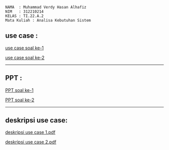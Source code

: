 ```
NAMA  : Muhammad Verdy Hasan Alhafiz
NIM   : 312210214
KELAS : TI.22.A.2
Mata Kuliah : Analisa Kebutuhan Sistem
```

## use case :
[use case soal ke-1](https://github.com/Mverdy22A2/analisa-sistem-pertemuan-11/blob/e11cebddb403734be17ad8ff67b65676d6d8cf0a/use%20case%201.jpeg)

[use case soal ke-2](https://github.com/Mverdy22A2/analisa-sistem-pertemuan-11/blob/396540c842b50ed2c2aea09783f5b2d1a0369d0f/use%20case%202.jpg)

----------------------------------------

## PPT :
[PPT soal ke-1](https://github.com/Mverdy22A2/analisa-sistem-pertemuan-11/blob/913c21a154fa660f94636a93c7c949662eee9f44/presentasi%20use%20case%201.pptx)

[PPT soal ke-2](https://github.com/Mverdy22A2/analisa-sistem-pertemuan-11/blob/03641e19519d52ddb8b3da682c842525cd92b3fc/Presentasi%20use%20case%202.pptx)

-----------------------------------------

## deskripsi use case:

[deskripsi use case 1.pdf](https://github.com/user-attachments/files/15753657/deskripsi.use.case.1.pdf)

[deskripsi use case 2.pdf](https://github.com/user-attachments/files/15753658/deskripsi.use.case.2.pdf)
